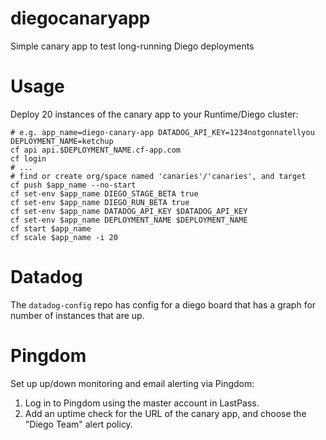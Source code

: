 diegocanaryapp
==============

Simple canary app to test long-running Diego deployments

Usage
=====

Deploy 20 instances of the canary app to your Runtime/Diego cluster:

```
# e.g. app_name=diego-canary-app DATADOG_API_KEY=1234notgonnatellyou DEPLOYMENT_NAME=ketchup
cf api api.$DEPLOYMENT_NAME.cf-app.com
cf login
# ...
# find or create org/space named 'canaries'/'canaries', and target
cf push $app_name --no-start
cf set-env $app_name DIEGO_STAGE_BETA true
cf set-env $app_name DIEGO_RUN_BETA true
cf set-env $app_name DATADOG_API_KEY $DATADOG_API_KEY
cf set-env $app_name DEPLOYMENT_NAME $DEPLOYMENT_NAME
cf start $app_name
cf scale $app_name -i 20
```

Datadog
=======

The `datadog-config` repo has config for a diego board that has a graph for number of instances that are up.

Pingdom
=======

Set up up/down monitoring and email alerting via Pingdom:

1. Log in to Pingdom using the master account in LastPass.
2. Add an uptime check for the URL of the canary app, and choose the "Diego Team" alert policy.
